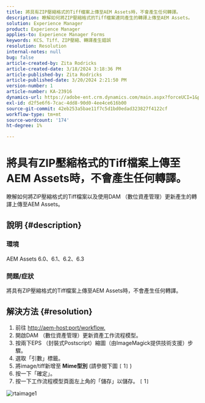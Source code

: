 ```yaml
---
title: 將具有ZIP壓縮格式的Tiff檔案上傳至AEM Assets時，不會產生任何轉譯。
description: 瞭解如何將ZIP壓縮格式的Tiff檔案連同產生的轉譯上傳至AEM Assets。
solution: Experience Manager
product: Experience Manager
applies-to: Experience Manager Forms
keywords: KCS、Tiff、ZIP壓縮、轉譯產生錯誤
resolution: Resolution
internal-notes: null
bug: false
article-created-by: Zita Rodricks
article-created-date: 3/18/2024 3:18:36 PM
article-published-by: Zita Rodricks
article-published-date: 3/20/2024 2:21:50 PM
version-number: 1
article-number: KA-23916
dynamics-url: https://adobe-ent.crm.dynamics.com/main.aspx?forceUCI=1&pagetype=entityrecord&etn=knowledgearticle&id=9b0508c6-3ae5-ee11-904d-6045bd006079
exl-id: d2f5e6f6-7cac-4dd8-90d0-4ee4ce616b00
source-git-commit: 42eb253a5bae11f7c5d1bd0edad323827f4122cf
workflow-type: tm+mt
source-wordcount: '174'
ht-degree: 1%

---
```


# 將具有ZIP壓縮格式的Tiff檔案上傳至AEM Assets時，不會產生任何轉譯。


瞭解如何將ZIP壓縮格式的Tiff檔案以及使用DAM （數位資產管理）更新產生的轉譯上傳至AEM Assets。

## 說明 {#description}


### 環境

AEM Assets 6.0、6.1、6.2、6.3

### 問題/症狀

將具有ZIP壓縮格式的Tiff檔案上傳至AEM Assets時，不會產生任何轉譯。


## 解決方法 {#resolution}


1. 前往 [http://aem-host:port/workflow.](http://aem-host:port/workflow.)
2. 開啟DAM （數位資產管理）更新資產工作流程模型。
3. 按兩下EPS （封裝式Postscript）縮圖（由ImageMagick提供技術支援）步驟。
4. 選取「引數」標籤。
5. 將image/tiff新增至 <b>Mime型別</b> (請參閱下圖 `[` 1`]` )
6. 按一下「確定」。
7. 按一下工作流程模型頁面左上角的「儲存」以儲存。 `[` 1`]`


![rtaimage1](https://helpx.adobe.com/content/dam/help/en/experience-manager/kb/Tiffs-with-ZIP-Compression-do-not-get-renditions-generated-AEM-Assets/jcr%3acontent/main-pars/procedure/proc_par/step_4/step_par/image/rtaimage1.png)
